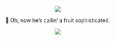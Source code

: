 <p align="center">
<img src="https://file.garden/Zlc_rlwZaj3gLlZ-/Untitled277_20250302002131.png">
</p>


<p align="center">
🍋 Oh, now he’s callin’ a fruit sophisticated. 

</p>


<p align="center">
<img src="https://komarev.com/ghpvc/?username=fuyushirono&label=bubbles&color=orange&style=plastic"
</p>
